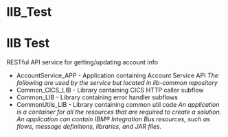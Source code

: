 # IIB_Test

# IIB Test
RESTful API service for getting/updating account info
- AccountService_APP - Application containing Account Service API
*The following are used by the service but located in iib-common repository*
- Common_CICS_LIB - Library containing CICS HTTP caller subflow
- Common_LIB - Library containing error handler subflows
- CommonUtils_LIB - Library containing common util code
*An application is a container for all the resources that are required to create a solution. An application can contain IBM®
Integration Bus resources, such as flows, message definitions, libraries, and JAR files.*
